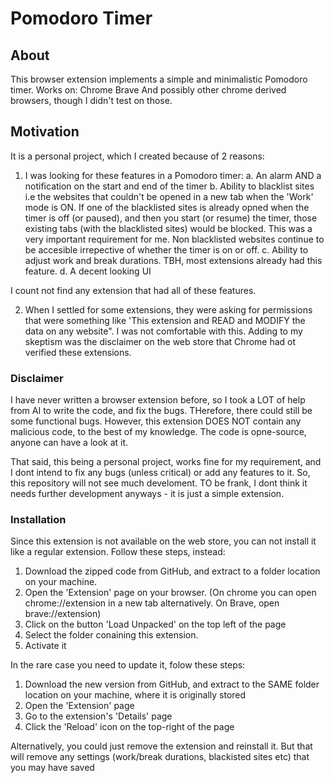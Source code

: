 # Pomodoro Timer

## About
This browser extension implements a simple and minimalistic Pomodoro timer.
Works on:
Chrome
Brave
And possibly other chrome derived browsers, though I didn't test on those.

## Motivation
It is a personal project, which I created because of 2 reasons:
1. I was looking for these features in a Pomodoro timer:
  a. An alarm AND a notification on the start and end of the timer
  b. Ability to blacklist sites i.e the websites that couldn't be opened in a new tab when the 'Work' mode is ON.
  If one of the blacklisted sites is already opned when the timer is off (or paused), and then you start (or resume) the timer, those existing tabs (with the blacklisted sites) would be blocked.
  This was a very important requirement for me.
  Non blacklisted websites continue to be accesible irrepective of whether the timer is on or off.
  c. Ability to adjust work and break durations. TBH, most extensions already had this feature.
  d. A decent looking UI

  I count not find any extension that had all of these features.

  2. When I settled for some extensions, they were asking for permissions that were something like 'This extension and READ and MODIFY the data on any website". I was not comfortable with this.
  Adding to my skeptism was the disclaimer on the web store that Chrome had ot verified these extensions.

### Disclaimer
I have never written a browser extension before, so I took a LOT of help from AI to write the code, and fix the bugs.
THerefore, there could still be some functional bugs. However, this extension DOES NOT contain any malicious code, to the best of my knowledge. The code is opne-source, anyone can have a look at it.

That said, this being a personal project, works fine for my requirement, and I dont intend to fix any bugs (unless critical) or add any features to it. So, this repository will not see much develoment. TO be frank, I dont think it needs further development anyways - it is just a simple extension.

### Installation
Since this extension is not available on the web store, you can not install it like a regular extension.
Follow these steps, instead:

1. Download the zipped code from GitHub, and extract to a folder location on your machine.
2. Open the 'Extension' page on your browser.
(On chrome you can open chrome://extension in a new tab alternatively. On Brave, open brave://extension)
3. Click on the button 'Load Unpacked' on the top left of the page
4. Select the folder conaining this extension.
5. Activate it

In the rare case you need to update it, folow these steps:
1. Download the new version from GitHub, and extract to the SAME folder location on your machine, where it is originally stored
2. Open the 'Extension' page
3. Go to the extension's 'Details' page
4. Click the 'Reload' icon on the top-right of the page

Alternatively, you could just remove the extension and reinstall it. But that will remove any settings (work/break durations, blackisted sites etc) that you may have saved